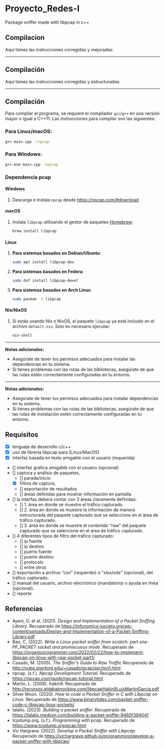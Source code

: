 # Proyecto_Redes-I
Package sniffer made with libpcap in c++

## Compilacion
Aquí tienes las instrucciones corregidas y mejoradas:

---

## Compilación
Aquí tienes las instrucciones corregidas y estructuradas:

---

## Compilación

Para compilar el programa, se requiere el compilador `gcc`/`g++` en una versión mayor o igual a C++11. Las instrucciones para compilar son las siguientes:

### Para Linux/macOS:
```bash
g++ main.cpp -lnpcap
```

### Para Windows:
```bash
g++.exe main.cpp -lwpcap
```

### Dependencia pcap

#### Windows
1. Descarga e instala `npcap` desde <https://npcap.com/#download>.

#### macOS
1. Instala `libpcap` utilizando el gestor de paquetes [Homebrew](https://brew.sh/):
    ```bash
    brew install libpcap
    ```

#### Linux
1. **Para sistemas basados en Debian/Ubuntu**:
    ```bash
    sudo apt install libpcap-dev
    ```
2. **Para sistemas basados en Fedora**:
    ```bash
    sudo dnf install libpcap-devel
    ```
3. **Para sistemas basados en Arch Linux**:
    ```bash
    sudo pacman -S libpcap
    ```

#### Nix/NixOS
1. Si estás usando Nix o NixOS, el paquete `libpcap` ya está incluido en el archivo `default.nix`. Solo es necesario ejecutar:
    ```bash
    nix-shell
    ```

---

**Notas adicionales:**
- Asegúrate de tener los permisos adecuados para instalar las dependencias en tu sistema.
- Si tienes problemas con las rutas de las bibliotecas, asegúrate de que las rutas estén correctamente configuradas en tu entorno.

---

**Notas adicionales:**
- Asegúrate de tener los permisos adecuados para instalar dependencias en tu sistema.
- Si tienes problemas con las rutas de las bibliotecas, asegúrate de que las rutas de instalación estén correctamente configuradas en tu entorno.

## Requisitos

- [x] lenguaje de desarrollo c/c++
- [x] uso de librería libpcap para (Linux/MacOS)
- [x] interfaz basada en texto amigable con el usuario (requerida)
- [] interfaz gráfica amigable con el usuario (opcional)
- [] captura y análisis de paquetes,
    - [] parada/inicio
    - [x] filtros de captura,
    - [] exportación de resultados
    - [] áreas definidas para mostrar información en pantalla
- [] la interfaz deberá contar con 3 áreas claramente definidas:
    - [] 1. área en donde se muestre el tráfico capturado.
    - [] 2. área en donde se muestre la información de manera estructurada del paquete capturado que se seleccione en el área de tráfico capturado.
    - [] 3. área en donde se muestre el contenido “raw” del paquete capturado que se seleccione en el área de tráfico capturado.
- [] 4 diferentes tipos de filtro del tráfico capturado: 
    - [] ip fuente
    - [] ip destino
    - [] puerto fuente
    - [] puerto destino
    - [] protocolo
    - [] entre otros
- [] exportación a archivo “csv” (requerido) o "xlsx/ods" (opcional), del tráfico capturado.
- [] manual del usuario, archivo electrónico (mandatorio) o ayuda en línea (opcional).
- [] reporte 

## Referencias

- Ayeni, O. et al. (2021). *Design and Implementation of a Packet Sniffing Library*. Recuperado de <https://infonomics-society.org/wp-content/uploads/Design-and-Implementation-of-a-Packet-Sniffing-Library.pdf>
- Bao, C. (2022). *Write a Linux packet sniffer from scratch: part one- PF_PACKET socket and promiscuous mode*. Recuperado de <https://organicprogrammer.com/2022/02/22/how-to-implement-libpcap-on-linux-with-raw-socket-part1/>
- Casado, M. (2005). *The Sniffer's Guide to Raw Traffic* Recuperado de <http://yuba.stanford.edu/~casado/pcap/section1.html>
- npcap. (s.f.). *Npcap Development Tutorial*. Recuperado de <https://npcap.com/guide/npcap-tutorial.html>
- Martin, L. (2008). *hakin9*. Recuperado de <http://recursos.aldabaknocking.com/libpcapHakin9LuisMartinGarcia.pdf>
- Silver Moon. (2020). *How to code a Packet Sniffer in C with Libpcap on Linux*. Recuperado de <https://www.binarytides.com/packet-sniffer-code-c-libpcap-linux-sockets/>
- talalio. (2023). *Building a packet sniffer*. Recuperado de <https://talalio.medium.com/building-a-packet-sniffer-9460f394041>
- tcpdump.org. (s.f.). *Programming with pcap*. Recuperado de <https://www.tcpdump.org/pcap.html>
- Vic Hargrave. (2022). *Develop a Packet Sniffer with Libpcap*. Recuperado de <https://vichargrave.github.io/programming/develop-a-packet-sniffer-with-libpcap/>
